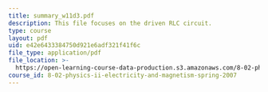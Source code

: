 ```yaml
---
title: summary_w11d3.pdf
description: This file focuses on the driven RLC circuit.
type: course
layout: pdf
uid: e42e6433384750d921e6adf321f41f6c
file_type: application/pdf
file_location: >-
  https://open-learning-course-data-production.s3.amazonaws.com/8-02-physics-ii-electricity-and-magnetism-spring-2007/e42e6433384750d921e6adf321f41f6c_summary_w11d3.pdf
course_id: 8-02-physics-ii-electricity-and-magnetism-spring-2007
---
```

